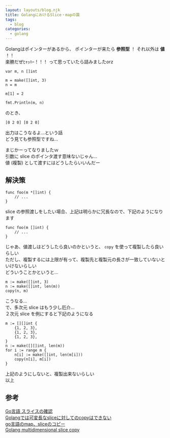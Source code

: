 ```yaml
---
layout: layouts/blog.njk
title: GolangにおけるSlice・mapの罠
tags:
  - blog
categories:
  - golang
---
```

Golangはポインターがあるから、
ポインターが来たら **参照型** ！
それ以外は **値** ！！  
楽勝だぜﾋｬｯﾊｰ！！！
って思っていたら詰みましたorz

```golang
var m, n []int

m = make([]int, 3)
n = m

m[1] = 2

fmt.Println(m, n)
```
のとき、
```
[0 2 0] [0 2 0]
```
出力はこうなるよ…という話  
どう見ても参照型ですね…

まじかーってなりましたｗ  
引数に slice のポインタ渡す意味ないじゃん…  
値 (複製) として渡すにはどうしたらいいんだー


## 解決策
```golang
func foo(m *[]int) {
    // ...
}
```
slice の参照渡しをしたい場合、上記は明らかに冗長なので、下記のようになります
```golang
func foo(m []int) {
    // ...
}
```
じゃあ、値渡しはどうしたら良いのかというと、
`copy` を使って複製したら良いらしい  
ただし、複製するには上限が有って、複製先と複製元の長さが一致していないといけないらしい  
どういうことかというと...
```golang
m := make([]int, 3)
n := make([]int, len(m))
copy(n, m)
```
こうなる…  
で、多次元 slice はもう少し厄介...  
２次元 slice を例にすると下記のようになる
```golang
m := [][]int {
    {1, 2, 3},
    {1, 2, 3},
    {1, 2, 3},
}
n := make([][]int, len(m))
for i := range m {
    n[i] := make([]int, len(m[i]))
    copy(n[i], m[i])
}
```
上記のようにしないと、複製出来ないらしい  
以上

## 参考
[Go言語 スライスの確認](https://qiita.com/mizukmb/items/b543f88bc37c9a75673f)  
[Golangでは可変長なsliceに対してのcopyはできない](https://medium.com/@timakin/golang%E3%81%A7%E3%81%AF%E5%8F%AF%E5%A4%89%E9%95%B7%E3%81%AAslice%E3%81%AB%E5%AF%BE%E3%81%97%E3%81%A6%E3%81%AEcopy%E3%81%AF%E3%81%A7%E3%81%8D%E3%81%AA%E3%81%84-5cf1c8b852c2)  
[go言語のmap、sliceのコピー](https://kido0617.github.io/go/2016-08-08-map-copy/)  
[Golang multidimensional slice copy](https://stackoverflow.com/questions/45465368/golang-multidimensional-slice-copy)
